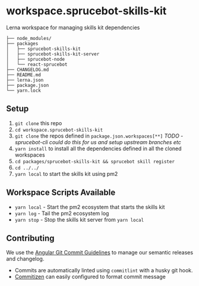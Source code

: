 # workspace.sprucebot-skills-kit
Lerna workspace for managing skills kit dependencies

```
├── node_modules/
├── packages
│   ├── sprucebot-skills-kit
│   ├── sprucebot-skills-kit-server
│   ├── sprucebot-node
│   └── react-sprucebot
├── CHANGELOG.md
├── README.md
├── lerna.json
├── package.json
└── yarn.lock
```

## Setup
1. `git clone` this repo
1. `cd workspace.sprucebot-skills-kit`
1. `git clone` the repos defined in `package.json.workspaces[**]` *TODO - sprucebot-cli could do this for us and setup upstream branches etc*
1. `yarn install` to install all the dependencies defined in all the cloned workspaces
1. `cd packages/sprucebot-skills-kit && sprucebot skill register`
1. `cd ../../`
1. `yarn local` to start the skills kit using pm2

## Workspace Scripts Available
* `yarn local` - Start the pm2 ecosystem that starts the skills kit
* `yarn log` - Tail the pm2 ecosystem log
* `yarn stop` - Stop the skills kit server from `yarn local`

## Contributing
We use the [Angular Git Commit Guidelines](https://github.com/angular/angular.js/blob/master/DEVELOPERS.md#-git-commit-guidelines) to manage our semantic releases and changelog.
* Commits are automatically linted using `commitlint` with a husky git hook.
* [Commitizen](https://www.npmjs.com/package/commitizen) can easily configured to format commit message
